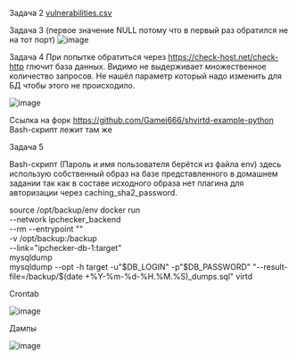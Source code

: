 Задача 2
[vulnerabilities.csv](https://github.com/Gamei666/devops-netology/files/15214147/vulnerabilities.csv)

Задача 3 (первое значение NULL потому что в первый раз обратился не на тот порт)
![image](https://github.com/Gamei666/devops-netology/assets/67197577/f835c922-580a-4d67-a3e3-de416ee164a3)

Задача 4 При попытке обратиться через https://check-host.net/check-http глючит база данных. Видимо не выдерживает множественное количество запросов. Не нашёл параметр который надо изменить для БД чтобы этого не происходило.

![image](https://github.com/Gamei666/devops-netology/assets/67197577/0f64894c-72fa-4365-8e7f-c1f198ebc2c2)

Ссылка на форк https://github.com/Gamei666/shvirtd-example-python Bash-скрипт лежит там же

Задача 5 

Bash-скрипт (Пароль и имя пользователя берётся из файла env) здесь использую собственный образ на базе представленного в домашнем задании так как в составе исходного образа нет плагина для авторизации через caching_sha2_password.

source  /opt/backup/env
docker run \
    --network ipchecker_backend \
    --rm --entrypoint "" \
    -v /opt/backup:/backup \
    --link="ipchecker-db-1:target" \
    mysqldump \
    mysqldump --opt -h target -u"$DB_LOGIN" -p"$DB_PASSWORD" "--result-file=/backup/$(date +%Y-%m-%d-%H.%M.%S)_dumps.sql" virtd

Crontab

![image](https://github.com/Gamei666/devops-netology/assets/67197577/7a489648-bbae-47ca-bd14-ebd62ee3690b)

Дампы

![image](https://github.com/Gamei666/devops-netology/assets/67197577/391a880f-2453-4380-9fcc-45be47f03a11)
